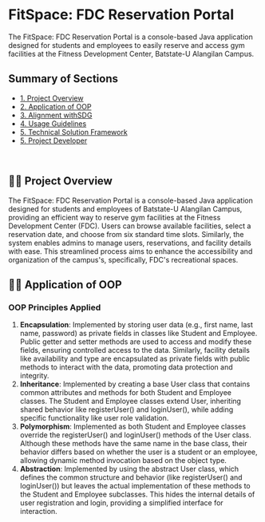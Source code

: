 # FitSpace: FDC Reservation Portal
The FitSpace: FDC Reservation Portal is a console-based Java application designed for students and employees to easily reserve and access gym facilities at the Fitness Development Center, Batstate-U Alangilan Campus.

## Summary of Sections
-  [1. Project Overview](#proj_overview)
-  [2.  Application of OOP](#proj_oop)
-  [3.  Alignment withSDG](#proj_sdg)
-  [4. Usage Guidelines](#proj_guidelines)
-  [5. Technical Solution Framework](#proj_techframework)
-  [5. Project Developer](#proj_developer)
<br>

## <a id = "proj_overview"> 🏋️‍♂️ Project Overview </a> 
The FitSpace: FDC Reservation Portal is a console-based Java application designed for students and employees of Batstate-U Alangilan Campus, providing an efficient way to reserve gym facilities at the Fitness Development Center (FDC). Users can browse available facilities, select a reservation date, and choose from six standard time slots. Similarly, the system enables admins to manage users, reservations, and facility details with ease. This streamlined process aims to enhance the accessibility and organization of the campus's, specifically, FDC's recreational spaces.
<br>

## <a id="proj_oop"> 🏋️‍♂️ Application of OOP </a>
### OOP Principles Applied
1. **Encapsulation**: Implemented by storing user data (e.g., first name, last name, password) as private fields in classes like Student and Employee. Public getter and setter methods are used to access and modify these fields, ensuring controlled access to the data. Similarly, facility details like availability and type are encapsulated as private fields with public methods to interact with the data, promoting data protection and integrity.
2. **Inheritance**: Implemented by creating a base User class that contains common attributes and methods for both Student and Employee classes. The Student and Employee classes extend User, inheriting shared behavior like registerUser() and loginUser(), while adding specific functionality like user role validation.
3. **Polymorphism**:  Implemented as both Student and Employee classes override the registerUser() and loginUser() methods of the User class. Although these methods have the same name in the base class, their behavior differs based on whether the user is a student or an employee, allowing dynamic method invocation based on the object type.
4. **Abstraction**: Implemented by using the abstract User class, which defines the common structure and behavior (like registerUser() and loginUser()) but leaves the actual implementation of these methods to the Student and Employee subclasses. This hides the internal details of user registration and login, providing a simplified interface for interaction.
<br>
